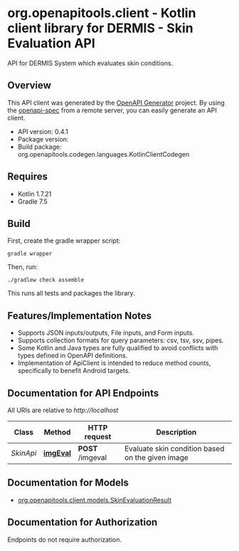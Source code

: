 # org.openapitools.client - Kotlin client library for DERMIS - Skin Evaluation API

API for DERMIS System which evaluates skin conditions.

## Overview
This API client was generated by the [OpenAPI Generator](https://openapi-generator.tech) project.  By using the [openapi-spec](https://github.com/OAI/OpenAPI-Specification) from a remote server, you can easily generate an API client.

- API version: 0.4.1
- Package version: 
- Build package: org.openapitools.codegen.languages.KotlinClientCodegen

## Requires

* Kotlin 1.7.21
* Gradle 7.5

## Build

First, create the gradle wrapper script:

```
gradle wrapper
```

Then, run:

```
./gradlew check assemble
```

This runs all tests and packages the library.

## Features/Implementation Notes

* Supports JSON inputs/outputs, File inputs, and Form inputs.
* Supports collection formats for query parameters: csv, tsv, ssv, pipes.
* Some Kotlin and Java types are fully qualified to avoid conflicts with types defined in OpenAPI definitions.
* Implementation of ApiClient is intended to reduce method counts, specifically to benefit Android targets.

<a id="documentation-for-api-endpoints"></a>
## Documentation for API Endpoints

All URIs are relative to *http://localhost*

Class | Method | HTTP request | Description
------------ | ------------- | ------------- | -------------
*SkinApi* | [**imgEval**](docs/SkinApi.md#imgeval) | **POST** /imgeval | Evaluate skin condition based on the given image


<a id="documentation-for-models"></a>
## Documentation for Models

 - [org.openapitools.client.models.SkinEvaluationResult](docs/SkinEvaluationResult.md)


<a id="documentation-for-authorization"></a>
## Documentation for Authorization

Endpoints do not require authorization.

